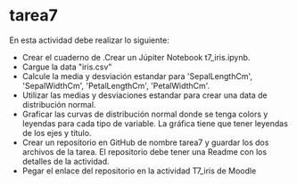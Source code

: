 # tarea7

En esta actividad debe realizar lo siguiente: 

- Crear el cuaderno de .Crear un Júpiter Notebook t7_iris.ipynb. 
- Cargue la data "iris.csv"
- Calcule la media y desviación estandar para 'SepalLengthCm', 'SepalWidthCm', 'PetalLengthCm', 'PetalWidthCm'. 
- Utilizar las medias y desviaciones estandar para crear una data de distribución normal.
- Graficar las curvas de distribución normal donde se tenga colors y leyendas para cada tipo de variable.  La gráfica tiene que tener leyendas de los ejes y título.   
- Crear un repositorio en GitHub de nombre tarea7 y guardar los dos archivos de la tarea. El repositorio debe tener una Readme con los detalles de la actividad.
- Pegar el enlace del repositorio en la actividad T7_iris de Moodle
